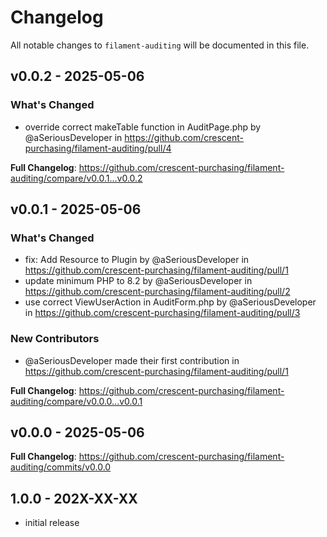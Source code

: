 # Changelog

All notable changes to `filament-auditing` will be documented in this file.

## v0.0.2 - 2025-05-06

### What's Changed

* override correct makeTable function in AuditPage.php by @aSeriousDeveloper in https://github.com/crescent-purchasing/filament-auditing/pull/4

**Full Changelog**: https://github.com/crescent-purchasing/filament-auditing/compare/v0.0.1...v0.0.2

## v0.0.1 - 2025-05-06

### What's Changed

* fix: Add Resource to Plugin by @aSeriousDeveloper in https://github.com/crescent-purchasing/filament-auditing/pull/1
* update minimum PHP to 8.2 by @aSeriousDeveloper in https://github.com/crescent-purchasing/filament-auditing/pull/2
* use correct ViewUserAction in AuditForm.php by @aSeriousDeveloper in https://github.com/crescent-purchasing/filament-auditing/pull/3

### New Contributors

* @aSeriousDeveloper made their first contribution in https://github.com/crescent-purchasing/filament-auditing/pull/1

**Full Changelog**: https://github.com/crescent-purchasing/filament-auditing/compare/v0.0.0...v0.0.1

## v0.0.0 - 2025-05-06

**Full Changelog**: https://github.com/crescent-purchasing/filament-auditing/commits/v0.0.0

## 1.0.0 - 202X-XX-XX

- initial release

